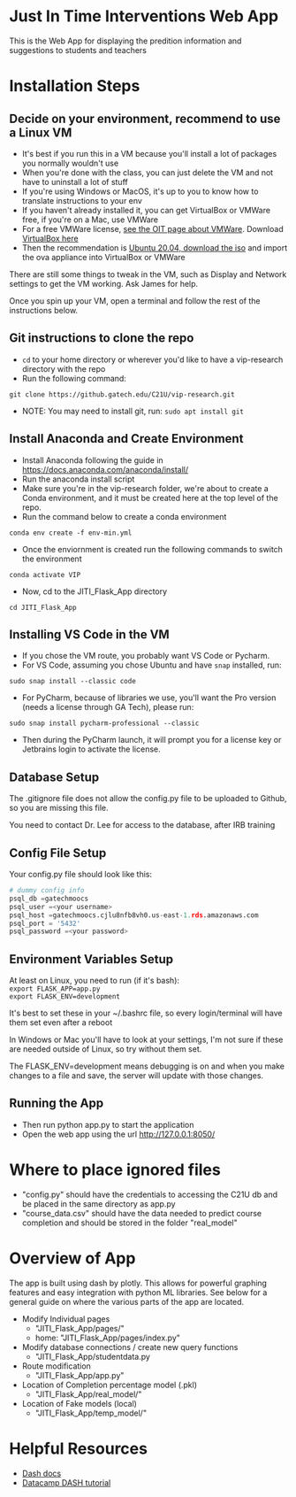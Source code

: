 # Just In Time Interventions Web App

This is the Web App for displaying the predition information and suggestions to students and teachers

# Installation Steps  

## Decide on your environment, recommend to use a Linux VM
* It's best if you run this in a VM because you'll install a lot of packages you normally wouldn't use
* When you're done with the class, you can just delete the VM and not have to uninstall a lot of stuff
* If you're using Windows or MacOS, it's up to you to know how to translate instructions to your env
* If you haven't already installed it, you can get VirtualBox or VMWare free, if you're on a Mac, use VMWare
* For a free VMWare license, [see the OIT page about VMWare](https://support.cc.gatech.edu/resources/downloads). Download [VirtualBox here](https://www.virtualbox.org/wiki/Downloads) 
* Then the recommendation is [Ubuntu 20.04, download the iso](https://ubuntu.com/download/desktop) and import the ova appliance into VirtualBox or VMWare 

There are still some things to tweak in the VM, such as Display and Network settings to get the VM working. Ask James for help.

Once you spin up your VM, open a terminal and follow the rest of the instructions below.

## Git instructions to clone the repo
* `cd` to your home directory or wherever you'd like to have a vip-research directory with the repo
* Run the following command:
```
git clone https://github.gatech.edu/C21U/vip-research.git
```
* NOTE: You may need to install git, run: `sudo apt install git`

## Install Anaconda and Create Environment
* Install Anaconda following the guide in https://docs.anaconda.com/anaconda/install/
* Run the anaconda install script
* Make sure you're in the vip-research folder, we're about to create a Conda environment, and it must be created here at the top level of the repo. 
* Run the command below to create a conda environment

```
conda env create -f env-min.yml
```

* Once the enviornment is created run the following commands to switch the environment 

```
conda activate VIP
```
* Now, cd to the JITI_Flask_App directory
```
cd JITI_Flask_App
```
## Installing VS Code in the VM
* If you chose the VM route, you probably want VS Code or Pycharm. 
* For VS Code, assuming you chose Ubuntu and have `snap` installed, run:
```
sudo snap install --classic code
```
* For PyCharm, because of libraries we use, you'll want the Pro version (needs a license through GA Tech), please run:
```
sudo snap install pycharm-professional --classic
```
* Then during the PyCharm launch, it will prompt you for a license key or Jetbrains login to activate the license.

## Database Setup
The .gitignore file does not allow the config.py file to be uploaded to Github, so you are missing this file. 

You need to contact Dr. Lee for access to the database, after IRB training

## Config File Setup

Your config.py file should look like this:  
```python
# dummy config info
psql_db =gatechmoocs
psql_user =<your username>
psql_host =gatechmoocs.cjlu8nfb8vh0.us-east-1.rds.amazonaws.com
psql_port = '5432'
psql_password =<your password>
```
## Environment Variables Setup
At least on Linux, you need to run (if it's bash):  
`export FLASK_APP=app.py`  
`export FLASK_ENV=development`  

It's best to set these in your ~/.bashrc file, so every login/terminal will have them set even after a reboot

In Windows or Mac you'll have to look at your settings, I'm not sure if these are needed outside of Linux, so try without them set.

The FLASK_ENV=development means debugging is on and when you make changes to a file and save, the server will update with those changes.

## Running the App
* Then run python app.py to start the application
* Open the web app using the url http://127.0.0.1:8050/


# Where to place ignored files
* "config.py" should have the credentials to accessing the C21U db and be placed in the same directory as app.py
* "course_data.csv" should have the data needed to predict course completion and should be stored in the folder "real_model"

# Overview of App
The app is built using dash by plotly. This allows for powerful graphing features and easy integration with python ML libraries. See below for a general guide on where the various parts of the app are located.
* Modify Individual pages
    * "JITI_Flask_App/pages/"
    * home: "JITI_Flask_App/pages/index.py"
* Modify database connections / create new query functions
    * "JITI_Flask_App/studentdata.py
* Route modification
    * "JITI_Flask_App/app.py"
* Location of Completion percentage model (.pkl)
    * "JITI_Flask_App/real_model/"
* Location of Fake models (local)
    *  "JITI_Flask_App/temp_model/"

# Helpful Resources
* [Dash docs](https://dash.plotly.com/)
* [Datacamp DASH tutorial](https://www.datacamp.com/community/tutorials/learn-build-dash-python)